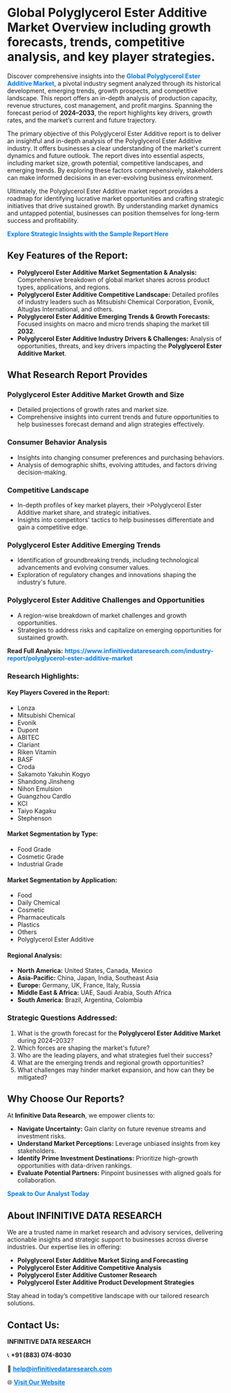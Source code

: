 <h1>Global Polyglycerol Ester Additive Market Overview including growth forecasts, trends, competitive analysis, and key player strategies.</h1>
<p>
Discover comprehensive insights into the 
<a href="https://www.infinitivedataresearch.com/industry-report/polyglycerol-ester-additive-market" rel="dofollow" style="color: #007BFF; text-decoration: none;"><strong>Global Polyglycerol Ester Additive Market</strong></a>, a pivotal industry segment analyzed through its historical development, emerging trends, growth prospects, and competitive landscape. This report offers an in-depth analysis of production capacity, revenue structures, cost management, and profit margins. Spanning the forecast period of <strong>2024–2033</strong>, the report highlights key drivers, growth rates, and the market’s current and future trajectory.
</p>
<p>
The primary objective of this Polyglycerol Ester Additive report is to deliver an insightful and in-depth analysis of the Polyglycerol Ester Additive industry. It offers businesses a clear understanding of the market's current dynamics and future outlook. The report dives into essential aspects, including market size, growth potential, competitive landscapes, and emerging trends. By exploring these factors comprehensively, stakeholders can make informed decisions in an ever-evolving business environment.
</p>
<p>
Ultimately, the Polyglycerol Ester Additive market report provides a roadmap for identifying lucrative market opportunities and crafting strategic initiatives that drive sustained growth. By understanding market dynamics and untapped potential, businesses can position themselves for long-term success and profitability.
</p>
<p>
<a href="https://www.infinitivedataresearch.com/request-sample/reportId=101820" style="color: #007BFF; text-decoration: none;"><strong>Explore Strategic Insights with the Sample Report Here</strong></a>
</p>

<h2>Key Features of the Report:</h2>
<ul>
<li><strong>Polyglycerol Ester Additive Market Segmentation & Analysis:</strong> Comprehensive breakdown of global market shares across product types, applications, and regions.</li>
<li><strong>Polyglycerol Ester Additive Competitive Landscape:</strong> Detailed profiles of industry leaders such as Mitsubishi Chemical Corporation, Evonik, Altuglas International, and others.</li>
<li><strong>Polyglycerol Ester Additive Emerging Trends & Growth Forecasts:</strong> Focused insights on macro and micro trends shaping the market till <strong>2032</strong>.</li>
<li><strong>Polyglycerol Ester Additive Industry Drivers & Challenges:</strong> Analysis of opportunities, threats, and key drivers impacting the <strong>Polyglycerol Ester Additive Market</strong>.</li>
</ul>

<h2>What Research Report Provides</h2>
<h3>Polyglycerol Ester Additive Market Growth and Size</h3>
<ul>
<li>Detailed projections of growth rates and market size.</li>
<li>Comprehensive insights into current trends and future opportunities to help businesses forecast demand and align strategies effectively.</li>
</ul>

<h3>Consumer Behavior Analysis</h3>
<ul>
<li>Insights into changing consumer preferences and purchasing behaviors.</li>
<li>Analysis of demographic shifts, evolving attitudes, and factors driving decision-making.</li>
</ul>

<h3>Competitive Landscape</h3>
<ul>
<li>In-depth profiles of key market players, their >Polyglycerol Ester Additive market share, and strategic initiatives.</li>
<li>Insights into competitors' tactics to help businesses differentiate and gain a competitive edge.</li>
</ul>

<h3>Polyglycerol Ester Additive Emerging Trends</h3>
<ul>
<li>Identification of groundbreaking trends, including technological advancements and evolving consumer values.</li>
<li>Exploration of regulatory changes and innovations shaping the industry's future.</li>
</ul>

<h3>Polyglycerol Ester Additive Challenges and Opportunities</h3>
<ul>
<li>A region-wise breakdown of market challenges and growth opportunities.</li>
<li>Strategies to address risks and capitalize on emerging opportunities for sustained growth.</li>
</ul>
<p><strong>Read Full Analysis:</strong> <a href="https://www.infinitivedataresearch.com/industry-report/polyglycerol-ester-additive-market" rel="dofollow" style="color: #007BFF; text-decoration: none;"><strong>https://www.infinitivedataresearch.com/industry-report/polyglycerol-ester-additive-market</strong></a></p>
<h3>Research Highlights:</h3>
<h4>Key Players Covered in the Report:</h4>
<ul><li>Lonza</li><li>Mitsubishi Chemical</li><li>Evonik</li><li>Dupont</li><li>ABITEC</li><li>Clariant</li><li>Riken Vitamin</li><li>BASF</li><li>Croda</li><li>Sakamoto Yakuhin Kogyo</li><li>Shandong Jinsheng</li><li>Nihon Emulsion</li><li>Guangzhou Cardlo</li><li>KCI</li><li>Taiyo Kagaku</li><li>Stephenson</li></ul>
<h4>Market Segmentation by Type:</h4>
<ul><li>Food Grade</li><li>Cosmetic Grade</li><li>Industrial Grade</li></ul>
<h4>Market Segmentation by Application:</h4>
<ul><li>Food</li><li>Daily Chemical</li><li>Cosmetic</li><li>Pharmaceuticals</li><li>Plastics</li><li>Others</li><li>Polyglycerol Ester Additive</li></ul>

<h4>Regional Analysis:</h4>
<ul>
<li><strong>North America:</strong> United States, Canada, Mexico</li>
<li><strong>Asia-Pacific:</strong> China, Japan, India, Southeast Asia</li>
<li><strong>Europe:</strong> Germany, UK, France, Italy, Russia</li>
<li><strong>Middle East & Africa:</strong> UAE, Saudi Arabia, South Africa</li>
<li><strong>South America:</strong> Brazil, Argentina, Colombia</li>
</ul>

<h3>Strategic Questions Addressed:</h3>
<ol>
<li>What is the growth forecast for the <strong>Polyglycerol Ester Additive Market</strong> during 2024–2032?</li>
<li>Which forces are shaping the market's future?</li>
<li>Who are the leading players, and what strategies fuel their success?</li>
<li>What are the emerging trends and regional growth opportunities?</li>
<li>What challenges may hinder market expansion, and how can they be mitigated?</li>
</ol>

<h2>Why Choose Our Reports?</h2>
<p>At <strong>Infinitive Data Research</strong>, we empower clients to:</p>
<ul>
<li><strong>Navigate Uncertainty:</strong> Gain clarity on future revenue streams and investment risks.</li>
<li><strong>Understand Market Perceptions:</strong> Leverage unbiased insights from key stakeholders.</li>
<li><strong>Identify Prime Investment Destinations:</strong> Prioritize high-growth opportunities with data-driven rankings.</li>
<li><strong>Evaluate Potential Partners:</strong> Pinpoint businesses with aligned goals for collaboration.</li>
</ul>
<p><a href="https://www.infinitivedataresearch.com/industry-report/polyglycerol-ester-additive-market" rel="dofollow" style="color: #007BFF; text-decoration: none;"><strong>Speak to Our Analyst Today</strong></a></p>

<h2>About INFINITIVE DATA RESEARCH</h2>
<p>We are a trusted name in market research and advisory services, delivering actionable insights and strategic support to businesses across diverse industries. Our expertise lies in offering:</p>
<ul>
<li><strong>Polyglycerol Ester Additive Market Sizing and Forecasting</strong></li>
<li><strong>Polyglycerol Ester Additive Competitive Analysis</strong></li>
<li><strong>Polyglycerol Ester Additive Customer Research</strong></li>
<li><strong>Polyglycerol Ester Additive Product Development Strategies</strong></li>
</ul>
<p>Stay ahead in today’s competitive landscape with our tailored research solutions.</p>

<h2>Contact Us:</h2>
<p><strong>INFINITIVE DATA RESEARCH</strong></p>
<p>📞 <strong>+91 (883) 074-8030</strong></p>
<p>📧 <strong><a href="mailto:help@infinitivedataresearch.com" style="color: #007BFF;">help@infinitivedataresearch.com</a></strong></p>
<p>🌐 <strong><a href="https://www.infinitivedataresearch.com" rel="dofollow" style="color: #007BFF;">Visit Our Website</a></strong></p>